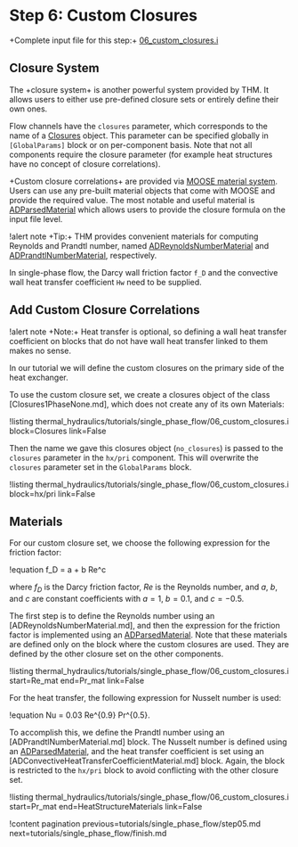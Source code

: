 # Step 6: Custom Closures

+Complete input file for this step:+ [06_custom_closures.i](thermal_hydraulics/tutorials/single_phase_flow/06_custom_closures.i)

## Closure System

The +closure system+ is another powerful system provided by THM.
It allows users to either use pre-defined closure sets or entirely define their own ones.

Flow channels have the `closures` parameter, which corresponds to the name of
a [Closures](syntax/Closures/index.md) object.
This parameter can be specified globally in `[GlobalParams]` block or on per-component basis.
Note that not all components require the closure parameter (for example heat structures have no
concept of closure correlations).

+Custom closure correlations+ are provided via [MOOSE material system](/syntax/Materials/).
Users can use any pre-built material objects that come with MOOSE and provide the required value.
The most notable and useful material is [ADParsedMaterial](ParsedMaterial.md) which allows users to
provide the closure formula on the input file level.

!alert note
+Tip:+ THM provides convenient materials for computing Reynolds and Prandtl number, named
[ADReynoldsNumberMaterial](ADReynoldsNumberMaterial.md) and
[ADPrandtlNumberMaterial](ADPrandtlNumberMaterial.md), respectively.


In single-phase flow, the Darcy wall friction factor `f_D` and the convective wall heat transfer
coefficient `Hw` need to be supplied.


## Add Custom Closure Correlations


!alert note
+Note:+ Heat transfer is optional, so defining a wall heat transfer coefficient on blocks that
do not have wall heat transfer linked to them makes no sense.

In our tutorial we will define the custom closures on the primary side of the heat exchanger.

To use the custom closure set, we create a closures object of the class [Closures1PhaseNone.md],
which does not create any of its own Materials:

!listing thermal_hydraulics/tutorials/single_phase_flow/06_custom_closures.i
         block=Closures
         link=False

Then the name we gave this closures object (`no_closures`) is passed to the `closures` parameter in the `hx/pri` component. This will overwrite the `closures` parameter set in the `GlobalParams` block.


!listing thermal_hydraulics/tutorials/single_phase_flow/06_custom_closures.i
         block=hx/pri
         link=False

## Materials

For our custom closure set, we choose the following expression for the friction factor:

!equation
f_D = a + b Re^c

where $f_D$ is the Darcy friction factor, $Re$ is the Reynolds number, and $a$, $b$, and $c$ are constant coefficients with $a = 1$, $b = 0.1$, and $c = -0.5$.

The first step is to define the Reynolds number using an [ADReynoldsNumberMaterial.md], and then the expression for the friction factor is implemented using an [ADParsedMaterial](ParsedMaterial.md). Note that these materials are defined only on the block where the custom closures are used. They are defined by the other closure set on the other components.

!listing thermal_hydraulics/tutorials/single_phase_flow/06_custom_closures.i
         start=Re_mat
         end=Pr_mat
         link=False

For the heat transfer, the following expression for Nusselt number is used:

!equation
Nu = 0.03 Re^{0.9} Pr^{0.5}.

To accomplish this, we define the Prandtl number using an [ADPrandtlNumberMaterial.md] block. The Nusselt number is defined using an [ADParsedMaterial](ParsedMaterial.md), and the heat transfer coefficient is set using an [ADConvectiveHeatTransferCoefficientMaterial.md] block. Again, the block is restricted to the `hx/pri` block to avoid conflicting with the other closure set.

!listing thermal_hydraulics/tutorials/single_phase_flow/06_custom_closures.i
         start=Pr_mat
         end=HeatStructureMaterials
         link=False

!content pagination previous=tutorials/single_phase_flow/step05.md
                    next=tutorials/single_phase_flow/finish.md
